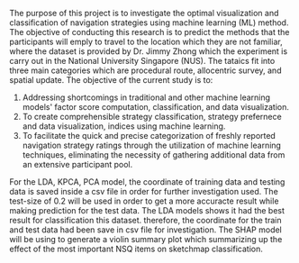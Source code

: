 The purpose of this project is to investigate the optimal visualization and classification of navigation strategies using machine learning (ML) method.
The objective of conducting this research is to predict the methods that the participants will emply to travel to the location which they are not familiar,
where the dataset is provided by Dr. Jimmy Zhong which the experiment is carry out in the National University Singapore (NUS). The tataics fit into three main 
categories which are procedural route, allocentric survey, and spatial update. The objective of the current study is to:
1. Addressing shortcomings in traditional and other machine learning models' factor score computation, classification, and data visualization.
2. To create comprehensible strategy classification, strategy prefernece and data visualization, indices using machine learning.
3. To facilitate the quick and precise categorization of freshly reported navigation strategy ratings through the utilization of machine learning techniques,
   eliminating the necessity of gathering additional data from an extensive participant pool.

For the LDA, KPCA, PCA model, the coordinate of training data and testing data is saved inside a csv file in order for further investigation used.
The test-size of 0.2 will be used in order to get a more accuracte result while making prediction for the test data.
The LDA models shows it had the best result for classification this dataset. therefore, the coordinate for the train and test data had been save in csv file for investigation.
The SHAP model will be using to generate a violin summary plot which summarizing up the effect of the most important NSQ items on sketchmap classification.
